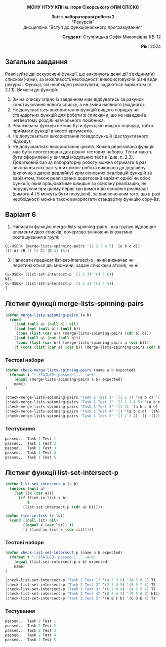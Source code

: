<p align="center"><b>МОНУ НТУУ КПІ ім. Ігоря Сікорського ФПМ СПіСКС</b></p>
<p align="center">
<b>Звіт з лабораторної роботи 2</b><br/>
"Рекурсія"<br/>
дисципліни "Вступ до функціонального програмування"
</p>
<p align="right"><b>Студент</b>: Ступницька Софія Миколаївна  КВ-12</p>
<p align="right"><b>Рік</b>: 2024</p>

## Загальне завдання
Реалізуйте дві рекурсивні функції, що виконують деякі дії з вхідним(и) списком(-ами), за можливості/необхідності використовуючи різні види рекурсії. 
Функції, які необхідно реалізувати, задаються варіантом (п. 2.1.1). Вимоги до функцій:
1. Зміна списку згідно із завданням має відбуватись за рахунок конструювання нового списку, а не зміни наявного (вхідного).
2. Не допускається використання функцій вищого порядку чи стандартних функцій для роботи зі списками, що не наведені в четвертому розділі навчального посібника.
3. Реалізована функція не має бути функцією вищого порядку, тобто приймати функції в якості аргументів.
4. Не допускається використання псевдофункцій (деструктивного підходу).
5. Не допускається використання циклів. Кожна реалізована функція має бути протестована для різних тестових наборів. Тести мають бути оформленні у вигляді модульних тестів (див. п. 2.3). Додатковий бал за лабораторну роботу можна отримати в разі виконання всіх наступних умов:
робота виконана до дедлайну (включно з датою дедлайну)
крім основних реалізацій функцій за варіантом, також реалізовано додатковий варіант однієї чи обох функцій, який працюватиме швидше за основну реалізацію, не порушуючи при цьому перші три вимоги до основної реалізації (вимоги 4 і 5 можуть бути порушені), за виключенням того, що в разі необхідності можна також використати стандартну функцію copy-list
## Варіант 6
1. Написати функцію merge-lists-spinning-pairs , яка групує відповідні елементи
двох списків, почергово змінюючи їх взаємне розташування в групі:
```lisp
CL-USER> (merge-lists-spinning-pairs '(1 2 3 4 5) '(a b c d))
((1 A) (B 2) (3 C) (D 4) (5))
```
3. Написати предикат list-set-intersect-p , який визначає чи перетинаються дві
множини, задані списками атомів, чи ні:
```lisp
CL-USER> (list-set-intersect-p '(1 2 3) '(4 5 6))
NIL
CL-USER> (list-set-intersect-p '(1 2 3) '(3 4 5))
T
```
## Лістинг функції merge-lists-spinning-pairs
```lisp
(defun merge-lists-spinning-pairs (a b)
  (cond
    ((and (null a) (null b)) nil)
    ((and (not (null a)) (null b))
     (cons (list (car a)) (merge-lists-spinning-pairs (cdr a) b)))
    ((and (null a) (not (null b)))
     (cons (list (car b)) (merge-lists-spinning-pairs a (cdr b))))
    (t (cons (list (car a) (car b)) (merge-lists-spinning-pairs (cdr b) (cdr a))))))
```
### Тестові набори
```lisp
(defun check-merge-lists-spinning-pairs (name a b expected)
  (format t "~:[FAILED~;passed~]... ~a~%"
    (equal (merge-lists-spinning-pairs a b) expected)
    name)
)

(check-merge-lists-spinning-pairs "Task 1 Test 1" '(1 2 3) '(a b c) '((1 A) (B 2) (3 C)))
(check-merge-lists-spinning-pairs "Task 1 Test 2" '(1 2 3 4 5) '(a b c d) '((1 A) (B 2) (3 C) (D 4) (5)))
(check-merge-lists-spinning-pairs "Task 1 Test 3" '(1 2) '(a b c d e) '((1 A) (B 2) (C) (D) (E)))
(check-merge-lists-spinning-pairs "Task 1 Test 4" '() '(a b c d) '((A) (B) (C) (D)))
(check-merge-lists-spinning-pairs "Task 1 Test 5" '(1 2 3 4) '() '((1) (2) (3) (4)))
```
### Тестування
```lisp
passed... Task 1 Test 1
passed... Task 1 Test 2
passed... Task 1 Test 3
passed... Task 1 Test 4
passed... Task 1 Test 5
```
## Лістинг функції list-set-intersect-p
```lisp
(defun list-set-intersect-p (a b)
  (unless (null a)
    (let ((x (car a)))
      (if (find-in-list x b)
          t
        (list-set-intersect-p (cdr a) b)))))

(defun find-in-list (x lst)
  (cond ((null lst) nil)
        ((equal x (car lst)) t)
        (t (find-in-list x (cdr lst)))))
```
### Тестові набори
```lisp
(defun check-list-set-intersect-p (name a b expected)
  (format t "~:[FAILED~;passed~]... ~a~%"
    (equal (list-set-intersect-p a b) expected)
    name)
)

(check-list-set-intersect-p "Task 2 Test 1" '(4 5 3 8) '(4 5 6 7) T)
(check-list-set-intersect-p "Task 2 Test 2" '(2 3 4 5) '(5 6 7 8) T)
(check-list-set-intersect-p "Task 2 Test 3" '(6 7 8 4) '(4 8 5 4) T)
(check-list-set-intersect-p "Task 2 Test 4" '(8 3 4 2) '(9 5 6 7) NIL)
(check-list-set-intersect-p "Task 2 Test 5" '(A B C D) '(C D E F) T)
```
### Тестування
```lisp
passed... Task 2 Test 1
passed... Task 2 Test 2
passed... Task 2 Test 3
passed... Task 2 Test 4
passed... Task 2 Test 5
```
